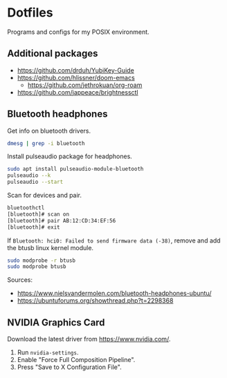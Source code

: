 # Dotfiles

Programs and configs for my POSIX environment.

## Additional packages

* <https://github.com/drduh/YubiKey-Guide>
* <https://github.com/hlissner/doom-emacs>
  * <https://github.com/jethrokuan/org-roam>
* <https://github.com/jappeace/brightnessctl>

## Bluetooth headphones

Get info on bluetooth drivers.

```bash
dmesg | grep -i bluetooth
```

Install pulseaudio package for headphones.

```bash
sudo apt install pulseaudio-module-bluetooth
pulseaudio --k
pulseaudio --start
```

Scan for devices and pair.

```bash
bluetoothctl
[bluetooth]# scan on
[bluetooth]# pair AB:12:CD:34:EF:56
[bluetooth]# exit
```

If `Bluetooth: hci0: Failed to send firmware data (-38)`, remove and add the
btusb linux kernel module.

```bash
sudo modprobe -r btusb
sudo modprobe btusb
```

Sources:
- <https://www.nielsvandermolen.com/bluetooth-headphones-ubuntu/>
- <https://ubuntuforums.org/showthread.php?t=2298368>

## NVIDIA Graphics Card

Download the latest driver from <https://www.nvidia.com/>.

1. Run `nvidia-settings`.
2. Enable "Force Full Composition Pipeline".
3. Press "Save to X Configuration File".
